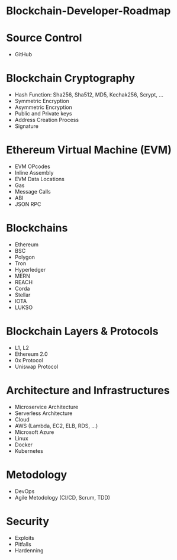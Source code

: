 # Blockchain-Developer-Roadmap

# Source Control
- GitHub

# Blockchain Cryptography
- Hash Function: Sha256, Sha512, MD5, Kechak256, Scrypt, ...
- Symmetric Encryption
- Asymmetric Encryption
- Public and Private keys
- Address Creation Process
- Signature

# Ethereum Virtual Machine (EVM)
- EVM OPcodes
- Inline Assembly
- EVM Data Locations
- Gas
- Message Calls
- ABI
- JSON RPC

# Blockchains
- Ethereum
- BSC
- Polygon
- Tron
- Hyperledger
- MERN
- REACH
- Corda
- Stellar
- IOTA
- LUKSO

# Blockchain Layers & Protocols
- L1, L2
- Ethereum 2.0
- 0x Protocol
- Uniswap Protocol

# Architecture and Infrastructures
- Microservice Architecture
- Serverless Architecture
- Cloud
- AWS (Lambda, EC2, ELB, RDS, ...)
- Microsoft Azure
- Linux
- Docker
- Kubernetes

# Metodology
- DevOps
- Agile Metodology (CI/CD, Scrum, TDD)

# Security
- Exploits
- Pitfalls
- Hardenning
